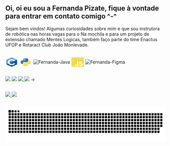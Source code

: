 ## Oi, oi eu sou a Fernanda Pizate, fique à vontade para entrar em contato comigo ^-^

Sejam bem vindos!
Algumas curiosidades sobre mim e que sou instrutora de robótica nas horas vagas para o Na mochila e para um projeto de extensão chamado Mentes Logicas,
também faço parte do time Enactus UFOP e Rotaract Club João Monlevade. 



<div style="display: inline_block"><br>
  <img align="center" alt="Fernanda-C" height="30" width="40" src="https://raw.githubusercontent.com/devicons/devicon/master/icons/c/c-original.svg">
  <img align="center" alt="Fernanda-Python" height="30" width="40" src="https://raw.githubusercontent.com/devicons/devicon/master/icons/python/python-original.svg">
  <img align="center" alt="Fernanda-Java" height="30" width="40" src="https://ravel.com.br/blog/wp-content/uploads/2020/09/Java-Capa.png">
  <img align="center" alt="Fernanda-Js" height="30" width="40" src="https://raw.githubusercontent.com/devicons/devicon/master/icons/javascript/javascript-plain.svg">
  <img align="center" alt="Fernanda-Figma" height="30" width="40" src="https://designimador.com.br/wp-content/uploads/2022/09/figma-759x500.png.webp"
  
  
  
</div>
  
  ##
 
<div> 
  <a href="https://www.instagram.com/fernandapizate/" target="_blank"><img src="https://img.shields.io/badge/-Instagram-%23E4405F?style=for-the-badge&logo=instagram&logoColor=white" target="_blank"></a>
  <a href = "mailto:fernandapizateteles@gmail.com"><img src="https://img.shields.io/badge/-Gmail-%23333?style=for-the-badge&logo=gmail&logoColor=white" target="_blank"></a>
  <a href="https://www.linkedin.com/in/fernandapizate/" target="_blank"><img src="https://img.shields.io/badge/-LinkedIn-%230077B5?style=for-the-badge&logo=linkedin&logoColor=white" target="_blank">
  </a> 
  <! <a ><img src="https://img.shields.io/badge/Discord-7289DA?style=for-the-badge&logo=discord&logoColor=white"></a> ->
</div>


##


 <div>
  <a href="https://github.com/Pizate">
  <img height="150em" src="https://github-readme-stats.vercel.app/api?username=Pizate&show_icons=true&theme=dracula&include_all_commits=true&count_private=true"/>
  <img height="150em" src="https://github-readme-stats.vercel.app/api/top-langs/?username=Pizate&layout=compact&langs_count=16&theme=dracula"/>
</div>


##


![Snake animation](https://raw.githubusercontent.com/Pizate/Pizate/output/github-contribution-grid-snake-dark.svg)

